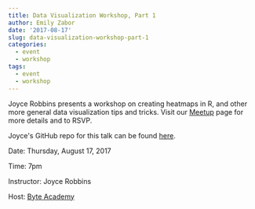 ```yaml
---
title: Data Visualization Workshop, Part 1
author: Emily Zabor
date: '2017-08-17'
slug: data-visualization-workshop-part-1
categories:
  - event
  - workshop
tags:
  - event
  - workshop
---
```


Joyce Robbins presents a workshop on creating heatmaps in R, and other more general data visualization tips and tricks. Visit our [Meetup](https://www.meetup.com/rladies-newyork/events/242371329/) page for more details and to RSVP.

Joyce's GitHub repo for this talk can be found [here](https://github.com/jtr13/RLadies).

Date: Thursday, August 17, 2017

Time: 7pm

Instructor: Joyce Robbins

Host: [Byte Academy](http://byteacademy.co/)